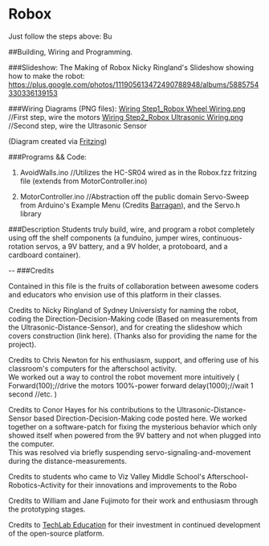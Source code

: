 Robox
=====

Just follow the steps above: Bu


##Building, Wiring and Programming.

###Slideshow: The Making of Robox
Nicky Ringland's Slideshow showing how to make the robot: 
https://plus.google.com/photos/111905613472490788948/albums/5885754330336139153

###Wiring Diagrams (PNG files):
<a href="https://github.com/gskielian/Robox/blob/master/Step%202%20Wiring/Wiring%20Step1_Robox%20Wheel%20Wiring%20Diagram.png"> Wiring Step1_Robox Wheel Wiring.png<a>  //First step, wire the motors
<a href="https://github.com/gskielian/Robox/blob/master/Step%202%20Wiring/Wiring%20Step2_%20Robox%20Ultrasonic%20Wiring%20Diagram.png"> Wiring Step2_Robox Ultrasonic Wiring.png</a> //Second step, wire the Ultrasonic Sensor


(Diagram created via <a href="http://www.fritzing.com">Fritzing</a>)

###Programs && Code: 

1) AvoidWalls.ino       //Utilizes the HC-SR04 wired as in the Robox.fzz fritzing file (extends from MotorController.ino)

2) MotorController.ino  //Abstraction off the public domain Servo-Sweep from Arduino's Example Menu (Credits <a href="http://barraganstudio.com">Barragan</a>), and the Servo.h library 



###Description
Students truly build, wire, and program a robot completely using off the shelf components (a funduino, jumper wires, continuous-rotation servos, a 9V battery, and a 9V holder, a protoboard, and a cardboard container).



--
###Credits

Contained in this file is the fruits of collaboration between awesome coders and educators who envision use of this platform in their classes.

Credits to Nicky Ringland of Sydney Universisty for naming the robot, coding the Direction-Decision-Making code (Based on measurements from the Ultrasonic-Distance-Sensor), and for creating the slideshow which covers construction (link here).
(Thanks also for providing the name for the project). 

Credits to Chris Newton for his enthusiasm, support, and offering use of his classroom's computers for the afterschool activity.  
We worked out a way to control the robot movement more intuitively 
(
Forward(100);//drive the motors 100%-power forward 
delay(1000);//wait 1 second
//etc.
)

Credits to Conor Hayes for his contributions to the Ultrasonic-Distance-Sensor based Direction-Decision-Making code posted here.
We worked together on a software-patch for fixing the mysterious behavior which only showed itself when powered from the 9V battery and not when plugged into the computer.  
This was resolved via briefly suspending servo-signaling-and-movement during the distance-measurements.

Credits to students who came to Viz Valley Middle School's Afterschool-Robotics-Activity for their innovations and improvements to the Robo

Credits to William and Jane Fujimoto for their work and enthusiasm through the prototyping stages.

Credits to <a href="http://www.techlabeducation.com">TechLab Education</a> for their investment in continued development of the open-source platform.
